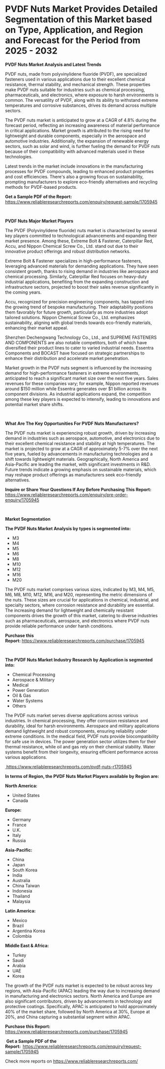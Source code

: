 <p><h1>PVDF Nuts Market Provides Detailed Segmentation of this Market based on Type, Application, and Region and Forecast for the Period from 2025 - 2032</h1></p><p><strong>PVDF Nuts Market Analysis and Latest Trends</strong></p>
<p><p>PVDF nuts, made from polyvinylidene fluoride (PVDF), are specialized fasteners used in various applications due to their excellent chemical resistance, thermal stability, and mechanical strength. These properties make PVDF nuts suitable for industries such as chemical processing, pharmaceuticals, and electronics, where exposure to harsh environments is common. The versatility of PVDF, along with its ability to withstand extreme temperatures and corrosive substances, drives its demand across multiple sectors.</p><p>The PVDF nuts market is anticipated to grow at a CAGR of 4.8% during the forecast period, reflecting an increasing awareness of material performance in critical applications. Market growth is attributed to the rising need for lightweight and durable components, especially in the aerospace and automotive industries. Additionally, the expansion of renewable energy sectors, such as solar and wind, is further fueling the demand for PVDF nuts because of their compatibility with advanced materials used in these technologies.</p><p>Latest trends in the market include innovations in the manufacturing processes for PVDF compounds, leading to enhanced product properties and cost efficiencies. There's also a growing focus on sustainability, prompting manufacturers to explore eco-friendly alternatives and recycling methods for PVDF-based products.</p></p>
<p><strong>Get a Sample PDF of the Report:&nbsp;</strong> <a href="https://www.reliableresearchreports.com/enquiry/request-sample/1705945?utm_campaign=2002&utm_medium=2&utm_source=Github&utm_content=ia&utm_term=10012025&utm_id=pvdf-nuts">https://www.reliableresearchreports.com/enquiry/request-sample/1705945</a></p>
<p>&nbsp;</p>
<p><strong>PVDF Nuts Major Market Players</strong></p>
<p><p>The PVDF (Polyvinylidene fluoride) nuts market is characterized by several key players committed to technological advancements and expanding their market presence. Among these, Extreme Bolt & Fastener, Caterpillar Red, Accu, and Nippon Chemical Screw Co., Ltd. stand out due to their innovative product offerings and robust distribution networks.</p><p>Extreme Bolt & Fastener specializes in high-performance fasteners, leveraging advanced materials for demanding applications. They have seen consistent growth, thanks to rising demand in industries like aerospace and chemical processing. Similarly, Caterpillar Red focuses on heavy-duty industrial applications, benefiting from the expanding construction and infrastructure sectors, projected to boost their sales revenue significantly in the coming years.</p><p>Accu, recognized for precision engineering components, has tapped into the growing trend of bespoke manufacturing. Their adaptability positions them favorably for future growth, particularly as more industries adopt tailored solutions. Nippon Chemical Screw Co., Ltd. emphasizes sustainability, aligning with global trends towards eco-friendly materials, enhancing their market appeal.</p><p>Shenzhen Dechengwang Technology Co., Ltd., and SUPREME FASTENERS AND COMPONENTS are also notable competitors, both of which have diversified their product lines to cater to varied industrial needs. Essentra Components and BOCAST have focused on strategic partnerships to enhance their distribution and accelerate market penetration.</p><p>Market growth in the PVDF nuts segment is influenced by the increasing demand for high-performance fasteners in extreme environments, anticipated to reach a significant market size over the next five years. Sales revenues for these companies vary; for example, Nippon reported revenues around $150 million while Essentra generates over $1 billion across its component divisions. As industrial applications expand, the competition among these key players is expected to intensify, leading to innovations and potential market share shifts.</p></p>
<p>&nbsp;</p>
<p><strong>What Are The Key Opportunities For PVDF Nuts Manufacturers?</strong></p>
<p><p>The PVDF nuts market is experiencing robust growth, driven by increasing demand in industries such as aerospace, automotive, and electronics due to their excellent chemical resistance and stability at high temperatures. The market is projected to grow at a CAGR of approximately 5-7% over the next five years, fueled by advancements in manufacturing technologies and a shift towards lightweight materials. Geographically, North America and Asia-Pacific are leading the market, with significant investments in R&D. Future trends indicate a growing emphasis on sustainable materials, which may reshape product offerings as manufacturers seek eco-friendly alternatives.</p></p>
<p><strong>Inquire or Share Your Questions If Any Before Purchasing This Report:</strong> <a href="https://www.reliableresearchreports.com/enquiry/pre-order-enquiry/1705945?utm_campaign=2002&utm_medium=2&utm_source=Github&utm_content=ia&utm_term=10012025&utm_id=pvdf-nuts">https://www.reliableresearchreports.com/enquiry/pre-order-enquiry/1705945</a></p>
<p>&nbsp;</p>
<p><strong>Market Segmentation</strong></p>
<p><strong>The PVDF Nuts Market Analysis by types is segmented into:</strong></p>
<p><ul><li>M3</li><li>M4</li><li>M5</li><li>M6</li><li>M8</li><li>M10</li><li>M12</li><li>M16</li><li>M20</li></ul></p>
<p><p>The PVDF nuts market comprises various sizes, indicated by M3, M4, M5, M6, M8, M10, M12, M16, and M20, representing the metric dimensions of the nuts. These sizes are crucial for applications in chemical, industrial, and specialty sectors, where corrosion resistance and durability are essential. The increasing demand for lightweight and chemically resistant components drives the growth of this market, catering to diverse industries such as pharmaceuticals, aerospace, and electronics where PVDF nuts provide reliable performance under harsh conditions.</p></p>
<p><strong>Purchase this Report:&nbsp;</strong><a href="https://www.reliableresearchreports.com/purchase/1705945?utm_campaign=2002&utm_medium=2&utm_source=Github&utm_content=ia&utm_term=10012025&utm_id=pvdf-nuts">https://www.reliableresearchreports.com/purchase/1705945</a></p>
<p>&nbsp;</p>
<p><strong>The PVDF Nuts Market Industry Research by Application is segmented into:</strong></p>
<p><ul><li>Chemical Processing</li><li>Aerospace & Military</li><li>Medical</li><li>Power Generation</li><li>Oil & Gas</li><li>Water Systems</li><li>Others</li></ul></p>
<p><p>The PVDF nuts market serves diverse applications across various industries. In chemical processing, they offer corrosion resistance and durability, ideal for harsh environments. Aerospace and military applications demand lightweight and robust components, ensuring reliability under extreme conditions. In the medical field, PVDF nuts provide biocompatibility for safe use in devices. The power generation sector utilizes them for their thermal resistance, while oil and gas rely on their chemical stability. Water systems benefit from their longevity, ensuring efficient performance across various applications.</p></p>
<p><a href="https://www.reliableresearchreports.com/pvdf-nuts-r1705945?utm_campaign=2002&utm_medium=2&utm_source=Github&utm_content=ia&utm_term=10012025&utm_id=pvdf-nuts">&nbsp;https://www.reliableresearchreports.com/pvdf-nuts-r1705945</a></p>
<p><strong>In terms of Region, the PVDF Nuts Market Players available by Region are:</strong></p>
<p>
    <p> <strong> North America: </strong>
        <ul>
            <li>United States</li>
            <li>Canada</li>
        </ul>
        </p> 
    <p> <strong> Europe: </strong>
        <ul>
            <li>Germany</li>
            <li>France</li>
            <li>U.K.</li>
            <li>Italy</li>
            <li>Russia</li>
        </ul>
        </p> 
    <p> <strong> Asia-Pacific: </strong>
        <ul>
            <li>China</li>
            <li>Japan</li>
            <li>South Korea</li>
            <li>India</li>
            <li>Australia</li>
            <li>China Taiwan</li>
            <li>Indonesia</li>
            <li>Thailand</li>
            <li>Malaysia</li>
        </ul>
        </p> 
    <p> <strong> Latin America: </strong>
        <ul>
            <li>Mexico</li>
            <li>Brazil</li>
            <li>Argentina Korea</li>
            <li>Colombia</li>
        </ul>
        </p> 
    <p> <strong> Middle East & Africa: </strong>
        <ul>
            <li>Turkey</li>
            <li>Saudi</li>
            <li>Arabia</li>
            <li>UAE</li>
            <li>Korea</li>
        </ul>
    </p>
    </p>
<p><p>The growth of the PVDF nuts market is expected to be robust across key regions, with Asia-Pacific (APAC) leading the way due to increasing demand in manufacturing and electronics sectors. North America and Europe are also significant contributors, driven by advancements in technology and protective coatings. Specifically, APAC is anticipated to hold approximately 40% of the market share, followed by North America at 30%, Europe at 20%, and China capturing a substantial segment within APAC.</p></p>
<p><strong>Purchase this Report: </strong><a href="https://www.reliableresearchreports.com/purchase/1705945?utm_campaign=2002&utm_medium=2&utm_source=Github&utm_content=ia&utm_term=10012025&utm_id=pvdf-nuts">https://www.reliableresearchreports.com/purchase/1705945</a></p>
<p>&nbsp;<strong>Get a Sample PDF of the Report:&nbsp;&nbsp;</strong><a href="https://www.reliableresearchreports.com/enquiry/request-sample/1705945?utm_campaign=2002&utm_medium=2&utm_source=Github&utm_content=ia&utm_term=10012025&utm_id=pvdf-nuts">https://www.reliableresearchreports.com/enquiry/request-sample/1705945</a></p>
<p><strong></strong></p>
<p>Check more reports on <a href="https://www.reliableresearchreports.com/?utm_campaign=2002&utm_medium=2&utm_source=Github&utm_content=ia&utm_term=10012025&utm_id=pvdf-nuts">https://www.reliableresearchreports.com/</a></p>